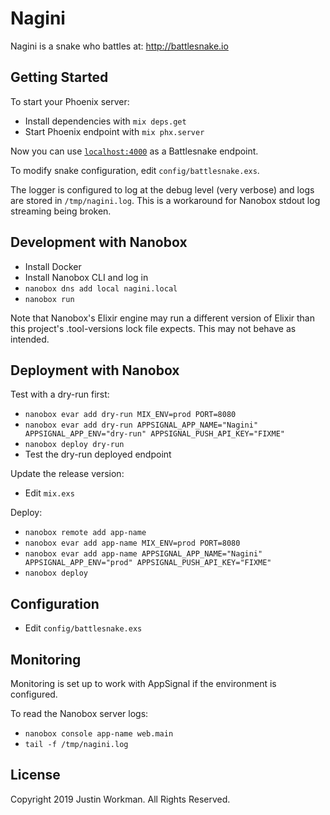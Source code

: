 # Nagini

Nagini is a snake who battles at: http://battlesnake.io

## Getting Started

To start your Phoenix server:

  * Install dependencies with `mix deps.get`
  * Start Phoenix endpoint with `mix phx.server`

Now you can use [`localhost:4000`](http://localhost:4000) as a Battlesnake
endpoint.

To modify snake configuration, edit `config/battlesnake.exs`.

The logger is configured to log at the debug level (very verbose) and logs are
stored in `/tmp/nagini.log`. This is a workaround for Nanobox stdout log
streaming being broken.

## Development with Nanobox

  * Install Docker
  * Install Nanobox CLI and log in
  * `nanobox dns add local nagini.local`
  * `nanobox run`

Note that Nanobox's Elixir engine may run a different version of Elixir than
this project's .tool-versions lock file expects. This may not behave as
intended.

## Deployment with Nanobox

Test with a dry-run first:

  * `nanobox evar add dry-run MIX_ENV=prod PORT=8080`
  * `nanobox evar add dry-run APPSIGNAL_APP_NAME="Nagini" APPSIGNAL_APP_ENV="dry-run" APPSIGNAL_PUSH_API_KEY="FIXME"`
  * `nanobox deploy dry-run`
  * Test the dry-run deployed endpoint

Update the release version:

  * Edit `mix.exs`

Deploy:

  * `nanobox remote add app-name`
  * `nanobox evar add app-name MIX_ENV=prod PORT=8080`
  * `nanobox evar add app-name APPSIGNAL_APP_NAME="Nagini" APPSIGNAL_APP_ENV="prod" APPSIGNAL_PUSH_API_KEY="FIXME"`
  * `nanobox deploy`

## Configuration

  * Edit `config/battlesnake.exs`

## Monitoring

Monitoring is set up to work with AppSignal if the environment is configured.

To read the Nanobox server logs:

  * `nanobox console app-name web.main`
  * `tail -f /tmp/nagini.log`

## License

Copyright 2019 Justin Workman. All Rights Reserved.
